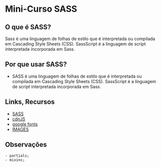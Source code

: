 # Mini-Curso SASS

## O que é SASS?

Sass é uma linguagem de folhas de estilo que é interpretada ou compilada em Cascading Style Sheets (CSS). SassScript é a linguagem de script interpretada incorporada em Sass.

## Por que usar SASS?

- SASS é uma linguagem de folhas de estilo que é interpretada ou compilada em Cascading Style Sheets (CSS). SassScript é a linguagem de script interpretada incorporada em Sass.

## Links, Recursos

- [SASS](https://sass-lang.com/)
- [cdnJS](https://cdnjs.com/)
- [google fonts](https://fonts.google.com/)
- [IMAGES](https://github.com/matheusbattisti/curso_sass/tree/main/11_galleria/img)

## Observações

    - partials;
    - mixins;
